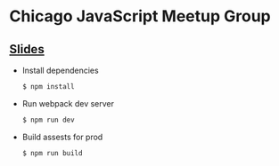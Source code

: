 # Chicago JavaScript Meetup Group

## [Slides](https://slides.com/cesarguerrero/webpack-2)

* Install dependencies
  
  ```javascript
  $ npm install
  ```

* Run webpack dev server
  
  ```javascript
  $ npm run dev
  ```

* Build assests for prod
  
  ```javascript
  $ npm run build
  ````
